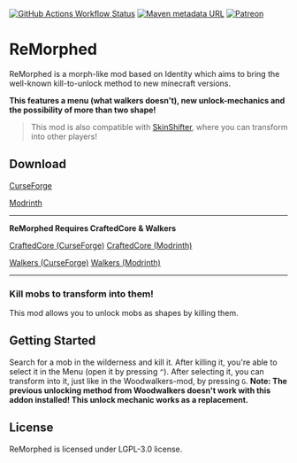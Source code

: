 [![GitHub Actions Workflow Status](https://img.shields.io/github/actions/workflow/status/ToCraft/Remorphed/build.yml?style=for-the-badge)](https://github.com/ToCraft/Remorphed/actions/workflows/build.yml)
[![Maven metadata URL](https://img.shields.io/maven-metadata/v?metadataUrl=https%3A%2F%2Fmaven.tocraft.dev%2Fpublic%2Fdev%2Ftocraft%2Fremorphed%2Fmaven-metadata.xml&style=for-the-badge&label=Remorphed)](https://maven.tocraft.dev/#/public/dev/tocraft/remorphed)
[![Patreon](https://img.shields.io/badge/Patreon-F96854?style=for-the-badge&logo=patreon&logoColor=white)](https://patreon.com/ToCraft)

# ReMorphed

ReMorphed is a morph-like mod based on Identity which aims to bring the well-known kill-to-unlock method to new
minecraft versions.

<strong>This features a menu (what walkers doesn't), new unlock-mechanics and the possibility of more than two shape!</strong>

> This mod is also compatible with [SkinShifter](https://github.com/ToCraft/SkinShifter/), where you can transform into other players!

## Download

[CurseForge](https://curseforge.com/minecraft/mc-mods/remorphed)

[Modrinth](https://modrinth.com/mod/remorphed)

---

**ReMorphed Requires CraftedCore & Walkers**

[CraftedCore (CurseForge)](https://www.curseforge.com/minecraft/mc-mods/crafted-core)
[CraftedCore (Modrinth)](https://modrinth.com/mod/crafted-core)

[Walkers (CurseForge)](https://www.curseforge.com/minecraft/mc-mods/woodwalkers)
[Walkers (Modrinth)](https://modrinth.com/mod/woodwalkers)

---

### Kill mobs to transform into them!

This mod allows you to unlock mobs as shapes by killing them.

## Getting Started

Search for a mob in the wilderness and kill it. After killing it, you're able to select it in the Menu (open it by
pressing `^`). After selecting it, you can transform into it, just like in the Woodwalkers-mod, by pressing `G`.
**Note: The previous unlocking method from Woodwalkers doesn't work with this addon installed! This unlock mechanic
works as a replacement.**

## License

ReMorphed is licensed under LGPL-3.0 license. 
